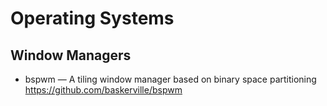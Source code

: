 # Operating Systems

## Window Managers

* bspwm — A tiling window manager based on binary space partitioning
  https://github.com/baskerville/bspwm

